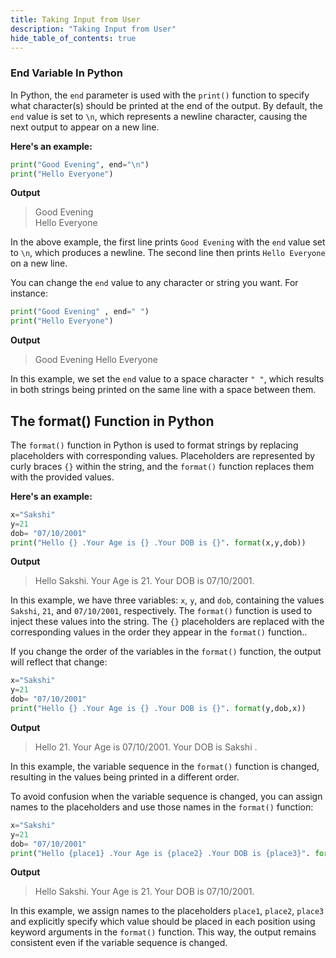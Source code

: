 ```yaml
---
title: Taking Input from User
description: "Taking Input from User"
hide_table_of_contents: true
---
```


### End Variable In Python

In Python, the `end` parameter is used with the `print()` function to specify what character(s) should be printed at the end of the output. By default, the `end` value is set to `\n`, which represents a newline character, causing the next output to appear on a new line.

**Here's an example:**

```python showLineNumbers="true"
print("Good Evening", end="\n")
print("Hello Everyone")
```

**Output**

> Good Evening <br/>
> Hello Everyone

In the above example, the first line prints `Good Evening` with the `end` value set to `\n`, which produces a newline. The second line then prints `Hello Everyone` on a new line.

You can change the `end` value to any character or string you want. For instance:

```python showLineNumbers="true"
print("Good Evening" , end=" ")
print("Hello Everyone")
```

**Output**

> Good Evening
> Hello Everyone

In this example, we set the `end` value to a space character `" "`, which results in both strings being printed on the same line with a space between them.

## The format() Function in Python

The `format()` function in Python is used to format strings by replacing placeholders with corresponding values. Placeholders are represented by curly braces `{}` within the string, and the `format()` function replaces them with the provided values.

**Here's an example:**

```python showLineNumbers="true"
x="Sakshi"
y=21
dob= "07/10/2001"
print("Hello {} .Your Age is {} .Your DOB is {}". format(x,y,dob))
```

**Output**

> Hello Sakshi. Your Age is 21. Your DOB is 07/10/2001.

In this example, we have three variables: `x`, `y`, and `dob`, containing the values `Sakshi`, `21`, and `07/10/2001`, respectively. The `format()` function is used to inject these values into the string. The `{}` placeholders are replaced with the corresponding values in the order they appear in the `format()` function..

If you change the order of the variables in the `format()` function, the output will reflect that change:

```python showLineNumbers="true"
x="Sakshi"
y=21
dob= "07/10/2001"
print("Hello {} .Your Age is {} .Your DOB is {}". format(y,dob,x))
```

**Output**

> Hello 21. Your Age is 07/10/2001. Your DOB is Sakshi .

In this example, the variable sequence in the `format()` function is changed, resulting in the values being printed in a different order.

To avoid confusion when the variable sequence is changed, you can assign names to the placeholders and use those names in the `format()` function:

```python showLineNumbers="true"
x="Sakshi"
y=21
dob= "07/10/2001"
print("Hello {place1} .Your Age is {place2} .Your DOB is {place3}". format(place3=dob,place2=y,place1=x))
```

**Output**

> Hello Sakshi. Your Age is 21. Your DOB is 07/10/2001.

In this example, we assign names to the placeholders `place1`, `place2`, `place3` and explicitly specify which value should be placed in each position using keyword arguments in the `format()` function. This way, the output remains consistent even if the variable sequence is changed.